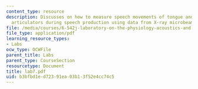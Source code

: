 ```yaml
---
content_type: resource
description: Discusses on how to measure speech movements of tongue and the other
  articulators during speech production using data from X-ray microbeam system.
file: /media/courses/6-542j-laboratory-on-the-physiology-acoustics-and-perception-of-speech-fall-2005/b3bfbd1ed72391ea03b13f52e4cc74c5_lab7.pdf
file_type: application/pdf
learning_resource_types:
- Labs
ocw_type: OCWFile
parent_title: Labs
parent_type: CourseSection
resourcetype: Document
title: lab7.pdf
uid: b3bfbd1e-d723-91ea-03b1-3f52e4cc74c5
---
```


